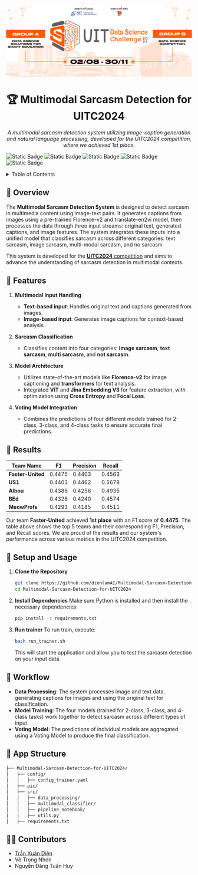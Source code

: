 <p align="center">
  <img src="./pic/background-dsc-2024.webp" width="1080">
</p>

<h1 align="center"> 🏆 Multimodal Sarcasm Detection for UITC2024 </h1>

<p align="center">
  <em>A multimodal sarcasm detection system utilizing image-caption generation and natural language processing, developed for the UITC2024 competition, where we achieved 1st place.</em>
</p>

![Static Badge](https://img.shields.io/badge/python->=3.10-blue)
![Static Badge](https://img.shields.io/badge/transformers-4.x-blue)
![Static Badge](https://img.shields.io/badge/sentencepiece-0.2.0-blue)
![Static Badge](https://img.shields.io/badge/pyvi-0.1.1-blue)
![Static Badge](https://img.shields.io/badge/einops-0.8.0-blue)

<details>
  <summary>Table of Contents</summary>

  - [📍 Overview](#-overview)
  - [🎯 Features](#-features)
  - [🏅 Results](#-results)
  - [🚀 Setup and Usage](#-setup-and-usage)
  - [👣 Workflow](#-workflow)
  - [📐 App Structure](#-app-structure)
  - [🧑‍💻 Contributors](#-contributors)

</details>

## 📍 Overview 
The **Multimodal Sarcasm Detection System** is designed to detect sarcasm in multimedia content using image-text pairs. It generates captions from images using a pre-trained Florence-v2 and translate-en2vi model, then processes the data through three input streams: original text, generated captions, and image features. The system integrates these inputs into a unified model that classifies sarcasm across different categories: text sarcasm, image sarcasm, multi-modal sarcasm, and no sarcasm.

This system is developed for the [**UITC2024** competition](https://dsc.uit.edu.vn/bang-b/) and aims to advance the understanding of sarcasm detection in multimodal contexts.

## 🎯 Features

1. **Multimodal Input Handling**
   - **Text-based input**: Handles original text and captions generated from images.
   - **Image-based input**: Generates image captions for context-based analysis.

2. **Sarcasm Classification**
   - Classifies content into four categories: **image sarcasm**, **text sarcasm**, **multi sarcasm**, and **not sarcasm**.

3. **Model Architecture**
   - Utilizes state-of-the-art models like **Florence-v2** for image captioning and **transformers** for text analysis.
   - Integrated **ViT** and **Jina Embedding V3** for feature extraction, with optimization using **Cross Entropy** and **Focal Loss**.

4. **Voting Model Integration**
   - Combines the predictions of four different models trained for 2-class, 3-class, and 4-class tasks to ensure accurate final predictions.

## 🏅 Results

| Team Name      | F1           | Precision     | Recall       |
|----------------|--------------|---------------|--------------|
| **Faster-United** | 0.4475    | 0.4403        | 0.4563       |
| **US1**           | 0.4403    | 0.4462        | 0.5678       |
| **AIbou**         | 0.4386    | 0.4256        | 0.4935       |
| **BEd**           | 0.4328    | 0.4240        | 0.4574       |
| **MeowProfs**     | 0.4293    | 0.4185        | 0.4511       |

Our team **Faster-United** achieved **1st place** with an F1 score of **0.4475**. The table above shows the top 5 teams and their corresponding F1, Precision, and Recall scores. We are proud of the results and our system's performance across various metrics in the UITC2024 competition.


## 🚀 Setup and Usage

1. **Clone the Repository**
   ```bash
   git clone https://github.com/dienlamAI/Multimodal-Sarcasm-Detection-for-UITC2024.git
   cd Multimodal-Sarcasm-Detection-for-UITC2024
   ```

2. **Install Dependencies**
   Make sure Python is installed and then install the necessary dependencies:
   ```bash
   pip install -r requirements.txt
   ```

5. **Run trainer**
   To run train, execute:
   ```bash
   bash run_trainer.sh
   ```
   This will start the application and allow you to test the sarcasm detection on your input data.

## 👣 Workflow
<!-- ![Pipeline](./pic/pipeline.png) -->
- **Data Processing**: The system processes image and text data, generating captions for images and using the original text for classification.
- **Model Training**: The four models (trained for 2-class, 3-class, and 4-class tasks) work together to detect sarcasm across different types of input.
- **Voting Model**: The predictions of individual models are aggregated using a Voting Model to produce the final classification.

## 📐 App Structure
```
├── Multimodal-Sarcasm-Detection-for-UITC2024/
│   ├── config/
│   │   ├── config_trainer.yaml
│   ├── pic/
│   ├── src/
│   │   ├── data_processing/
│   │   ├── multimodal_classifier/
│   │   ├── pipeline_notebook/
|   |   ├── utils.py
│   ├── requirements.txt
```

## 🧑‍💻 Contributors

- [Trần Xuân Diện](https://github.com/dienlamAI)
- Võ Trọng Nhơn
- Nguyễn Đăng Tuấn Huy
